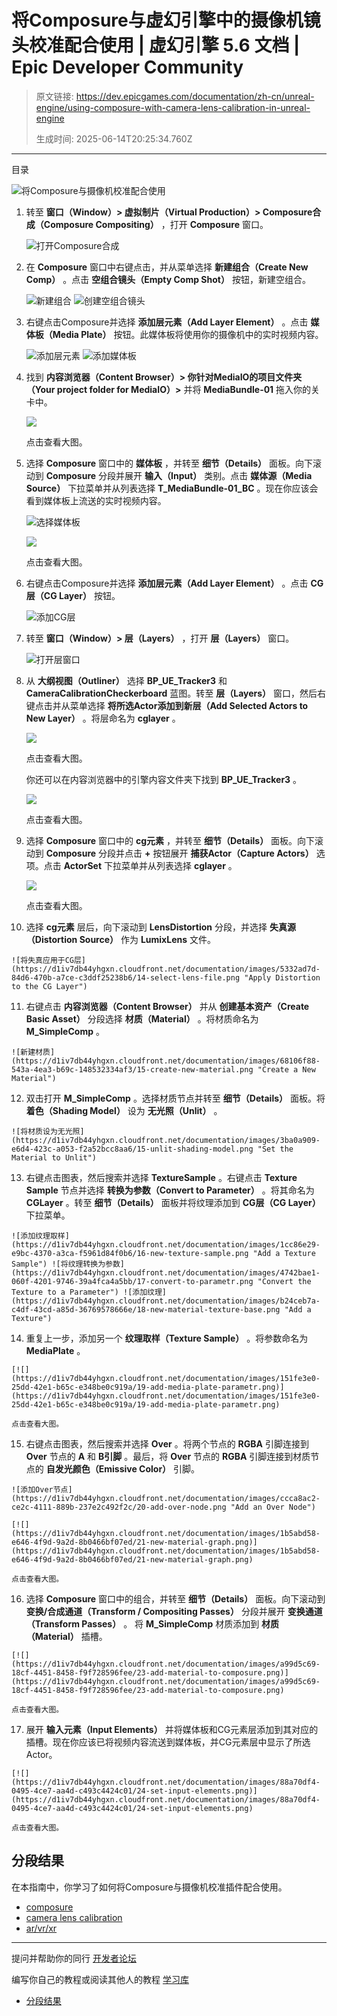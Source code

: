 # 将Composure与虚幻引擎中的摄像机镜头校准配合使用 | 虚幻引擎 5.6 文档 | Epic Developer Community

> 原文链接: https://dev.epicgames.com/documentation/zh-cn/unreal-engine/using-composure-with-camera-lens-calibration-in-unreal-engine
> 
> 生成时间: 2025-06-14T20:25:34.760Z

---

目录

![将Composure与摄像机校准配合使用](https://dev.epicgames.com/community/api/documentation/image/dd1cbda9-4ee8-4d47-84b4-e2ca4ba5fe11?resizing_type=fill&width=1920&height=335)

1.  转至 **窗口（Window）> 虚拟制片（Virtual Production）> Composure合成（Composure Compositing）** ，打开 **Composure** 窗口。
    
    ![打开Composure合成](https://d1iv7db44yhgxn.cloudfront.net/documentation/images/4ee267f4-4186-41e4-ae1b-cd19e19bb840/01-open-composure-window.png "Open Composure Compositing")
2.  在 **Composure** 窗口中右键点击，并从菜单选择 **新建组合（Create New Comp）** 。点击 **空组合镜头（Empty Comp Shot）** 按钮，新建空组合。
    
    ![新建组合](https://d1iv7db44yhgxn.cloudfront.net/documentation/images/2f2850df-04f3-425c-9785-a38352323448/02-create-new-comp.png "Create a new Comp") ![创建空组合镜头](https://d1iv7db44yhgxn.cloudfront.net/documentation/images/21d2dff6-b277-481b-8b28-b8226305865d/03-empty-comp-shot.png "Create an Empty Comp Shot")
3.  右键点击Composure并选择 **添加层元素（Add Layer Element）** 。点击 **媒体板（Media Plate）** 按钮。此媒体板将使用你的摄像机中的实时视频内容。
    
    ![添加层元素](https://d1iv7db44yhgxn.cloudfront.net/documentation/images/94df6a37-f93d-4ee4-96d2-b9533d4a8f19/03-add-layer-element-1.png "Add Layer Element") ![添加媒体板](https://d1iv7db44yhgxn.cloudfront.net/documentation/images/3e740697-d029-422c-a1de-985820daf634/04-create-media-plate.png "Add a Media Plate")
4.  找到 **内容浏览器（Content Browser）> 你针对MediaIO的项目文件夹（Your project folder for MediaIO）>** 并将 **MediaBundle-01** 拖入你的关卡中。
    
    [![](https://d1iv7db44yhgxn.cloudfront.net/documentation/images/35a2ac25-36dc-48b0-af36-516e42223c58/05-add-media-bundle.png)](https://d1iv7db44yhgxn.cloudfront.net/documentation/images/35a2ac25-36dc-48b0-af36-516e42223c58/05-add-media-bundle.png)
    
    点击查看大图。
    
5.  选择 **Composure** 窗口中的 **媒体板** ，并转至 **细节（Details）** 面板。向下滚动到 **Composure** 分段并展开 **输入（Input）** 类别。点击 **媒体源（Media Source）** 下拉菜单并从列表选择 **T\_MediaBundle-01\_BC** 。现在你应该会看到媒体板上流送的实时视频内容。
    
    ![选择媒体板](https://d1iv7db44yhgxn.cloudfront.net/documentation/images/d0992547-2ee4-4668-b5bf-30974cefc342/06-select-media-plate.png "Select the Media Plate")
    
    [![](https://d1iv7db44yhgxn.cloudfront.net/documentation/images/090f119b-0312-4c15-a1e8-86b52e7fedc9/07-new-media-source.png)](https://d1iv7db44yhgxn.cloudfront.net/documentation/images/090f119b-0312-4c15-a1e8-86b52e7fedc9/07-new-media-source.png)
    
    点击查看大图。
    
6.  右键点击Composure并选择 **添加层元素（Add Layer Element）** 。点击 **CG层（CG Layer）** 按钮。
    
    ![添加CG层](https://d1iv7db44yhgxn.cloudfront.net/documentation/images/7b88ccdd-261c-4e7b-b0b8-4970f707e73a/09-new-cg-layer.png "Add a CG Layer")
7.  转至 **窗口（Window）> 层（Layers）** ，打开 **层（Layers）** 窗口。
    
    ![打开层窗口](https://d1iv7db44yhgxn.cloudfront.net/documentation/images/7ebcbaf6-1ca5-4b09-99e0-3a1fa9e25d21/11-open-layers-window.png "Open the Layers Window")
8.  从 **大纲视图（Outliner）** 选择 **BP\_UE\_Tracker3** 和 **CameraCalibrationCheckerboard** 蓝图。转至 **层（Layers）** 窗口，然后右键点击并从菜单选择 **将所选Actor添加到新层（Add Selected Actors to New Layer）** 。将层命名为 **cglayer** 。
    
    [![](https://d1iv7db44yhgxn.cloudfront.net/documentation/images/a7ea2203-3a10-4cd0-a262-f1c363ec172f/12-add-selected-actors.png)](https://d1iv7db44yhgxn.cloudfront.net/documentation/images/a7ea2203-3a10-4cd0-a262-f1c363ec172f/12-add-selected-actors.png)
    
    点击查看大图。
    
    你还可以在内容浏览器中的引擎内容文件夹下找到 **BP\_UE\_Tracker3** 。
    
    [![](https://d1iv7db44yhgxn.cloudfront.net/documentation/images/07194ae1-a73d-4b84-8753-cd93ae21e1b8/10-bp-ue-tracker3.png)](https://d1iv7db44yhgxn.cloudfront.net/documentation/images/07194ae1-a73d-4b84-8753-cd93ae21e1b8/10-bp-ue-tracker3.png)
    
    点击查看大图。
    
9.  选择 **Composure** 窗口中的 **cg元素** ，并转至 **细节（Details）** 面板。向下滚动到 **Composure** 分段并点击 **+** 按钮展开 **捕获Actor（Capture Actors）** 选项。点击 **ActorSet** 下拉菜单并从列表选择 **cglayer** 。
    
    [![](https://d1iv7db44yhgxn.cloudfront.net/documentation/images/024baa22-bf19-4a3e-a2fa-ac0dd55d6921/13-add-layers-actor.png)](https://d1iv7db44yhgxn.cloudfront.net/documentation/images/024baa22-bf19-4a3e-a2fa-ac0dd55d6921/13-add-layers-actor.png)
    
    点击查看大图。
    
10.  选择 **cg元素** 层后，向下滚动到 **LensDistortion** 分段，并选择 **失真源（Distortion Source）** 作为 **LumixLens** 文件。
    
    ![将失真应用于CG层](https://d1iv7db44yhgxn.cloudfront.net/documentation/images/5332ad7d-84d6-470b-a7ce-c3ddf25238b6/14-select-lens-file.png "Apply Distortion to the CG Layer")
11.  右键点击 **内容浏览器（Content Browser）** 并从 **创建基本资产（Create Basic Asset）** 分段选择 **材质（Material）** 。将材质命名为 **M\_SimpleComp** 。
    
    ![新建材质](https://d1iv7db44yhgxn.cloudfront.net/documentation/images/68106f88-543a-4ea3-b69c-148532334af3/15-create-new-material.png "Create a New Material")
12.  双击打开 **M\_SimpleComp** 。选择材质节点并转至 **细节（Details）** 面板。将 **着色（Shading Model）** 设为 **无光照（Unlit）** 。
    
    ![将材质设为无光照](https://d1iv7db44yhgxn.cloudfront.net/documentation/images/3ba0a909-e6d4-423c-a053-f2a52bcc8aa6/15-unlit-shading-model.png "Set the Material to Unlit")
13.  右键点击图表，然后搜索并选择 **TextureSample** 。右键点击 **Texture Sample** 节点并选择 **转换为参数（Convert to Parameter）** 。将其命名为 **CGLayer** 。转至 **细节（Details）** 面板并将纹理添加到 **CG层（CG Layer）** 下拉菜单。
    
    ![添加纹理取样](https://d1iv7db44yhgxn.cloudfront.net/documentation/images/1cc86e29-e9bc-4370-a3ca-f5961d84f0b6/16-new-texture-sample.png "Add a Texture Sample") ![将纹理转换为参数](https://d1iv7db44yhgxn.cloudfront.net/documentation/images/4742bae1-060f-4201-9746-39a4fca4a5bb/17-convert-to-parametr.png "Convert the Texture to a Parameter") ![添加纹理](https://d1iv7db44yhgxn.cloudfront.net/documentation/images/b24ceb7a-c4df-43cd-a85d-36769578666e/18-new-material-texture-base.png "Add a Texture")
14.  重复上一步，添加另一个 **纹理取样（Texture Sample）** 。将参数命名为 **MediaPlate** 。
    
    [![](https://d1iv7db44yhgxn.cloudfront.net/documentation/images/151fe3e0-25dd-42e1-b65c-e348be0c919a/19-add-media-plate-parametr.png)](https://d1iv7db44yhgxn.cloudfront.net/documentation/images/151fe3e0-25dd-42e1-b65c-e348be0c919a/19-add-media-plate-parametr.png)
    
    点击查看大图。
    
15.  右键点击图表，然后搜索并选择 **Over** 。将两个节点的 **RGBA** 引脚连接到 **Over** 节点的 **A** 和 **B引脚** 。最后，将 **Over** 节点的 **RGBA** 引脚连接到材质节点的 **自发光颜色（Emissive Color）** 引脚。
    
    ![添加Over节点](https://d1iv7db44yhgxn.cloudfront.net/documentation/images/ccca8ac2-ce2c-4111-889b-237e2c492f2c/20-add-over-node.png "Add an Over Node")
    
    [![](https://d1iv7db44yhgxn.cloudfront.net/documentation/images/1b5abd58-e646-4f9d-9a2d-8b0466bf07ed/21-new-material-graph.png)](https://d1iv7db44yhgxn.cloudfront.net/documentation/images/1b5abd58-e646-4f9d-9a2d-8b0466bf07ed/21-new-material-graph.png)
    
    点击查看大图。
    
16.  选择 **Composure** 窗口中的组合，并转至 **细节（Details）** 面板。向下滚动到 **变换/合成通道（Transform / Compositing Passes）** 分段并展开 **变换通道（Transform Passes）** 。 将 **M\_SimpleComp** 材质添加到 **材质（Material）** 插槽。
    
    [![](https://d1iv7db44yhgxn.cloudfront.net/documentation/images/a99d5c69-18cf-4451-8458-f9f728596fee/23-add-material-to-composure.png)](https://d1iv7db44yhgxn.cloudfront.net/documentation/images/a99d5c69-18cf-4451-8458-f9f728596fee/23-add-material-to-composure.png)
    
    点击查看大图。
    
17.  展开 **输入元素（Input Elements）** 并将媒体板和CG元素层添加到其对应的插槽。现在你应该已将视频内容流送到媒体板，并CG元素层中显示了所选Actor。
    
    [![](https://d1iv7db44yhgxn.cloudfront.net/documentation/images/88a70df4-0495-4ce7-aa4d-c493c4424c01/24-set-input-elements.png)](https://d1iv7db44yhgxn.cloudfront.net/documentation/images/88a70df4-0495-4ce7-aa4d-c493c4424c01/24-set-input-elements.png)
    
    点击查看大图。
    

## 分段结果

在本指南中，你学习了如何将Composure与摄像机校准插件配合使用。

-   [composure](https://dev.epicgames.com/community/search?query=composure)
-   [camera lens calibration](https://dev.epicgames.com/community/search?query=camera%20lens%20calibration)
-   [ar/vr/xr](https://dev.epicgames.com/community/search?query=ar%2Fvr%2Fxr)

* * *

提问并帮助你的同行 [开发者论坛](https://forums.unrealengine.com/categories?tag=unreal-engine)

编写你自己的教程或阅读其他人的教程 [学习库](https://dev.epicgames.com/community/unreal-engine/learning)

-   [分段结果](/documentation/zh-cn/unreal-engine/using-composure-with-camera-lens-calibration-in-unreal-engine#%E5%88%86%E6%AE%B5%E7%BB%93%E6%9E%9C)